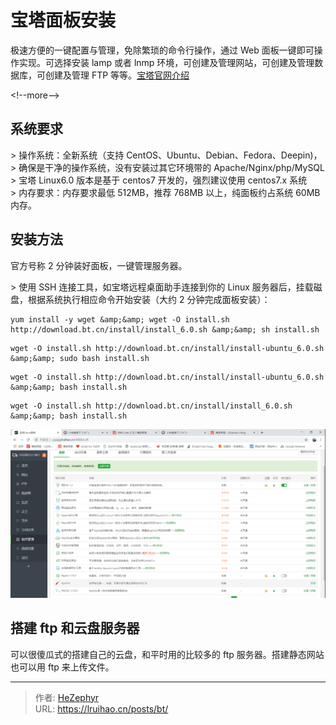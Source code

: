 # 宝塔面板安装


极速方便的一键配置与管理，免除繁琐的命令行操作，通过 Web 面板一键即可操作实现。可选择安装 lamp 或者 lnmp 环境，可创建及管理网站，可创建及管理数据库，可创建及管理 FTP 等等。[宝塔官网介绍](https://www.bt.cn/?invite_code=MV9sYXJnZHI=)

&lt;!--more--&gt;

## 系统要求

&gt; 操作系统：全新系统（支持 CentOS、Ubuntu、Debian、Fedora、Deepin)，  
&gt; 确保是干净的操作系统，没有安装过其它环境带的 Apache/Nginx/php/MySQL  
&gt; 宝塔 Linux6.0 版本是基于 centos7 开发的，强烈建议使用 centos7.x 系统  
&gt; 内存要求：内存要求最低 512MB，推荐 768MB 以上，纯面板约占系统 60MB 内存。

## 安装方法

官方号称 2 分钟装好面板，一键管理服务器。

&gt; 使用 SSH 连接工具，如宝塔远程桌面助手连接到你的 Linux 服务器后，挂载磁盘，根据系统执行相应命令开始安装（大约 2 分钟完成面板安装）：

```Shell Centos 安装脚本
yum install -y wget &amp;&amp; wget -O install.sh http://download.bt.cn/install/install_6.0.sh &amp;&amp; sh install.sh
```

```Shell Ubuntu/Deepin 安装脚本
wget -O install.sh http://download.bt.cn/install/install-ubuntu_6.0.sh &amp;&amp; sudo bash install.sh
```

```Shell Debian 安装脚本
wget -O install.sh http://download.bt.cn/install/install-ubuntu_6.0.sh &amp;&amp; bash install.sh
```

```Shell Fedora 安装脚本
wget -O install.sh http://download.bt.cn/install/install_6.0.sh &amp;&amp; bash install.sh
```

![宝塔软件管理页面](images/2.png)

## 搭建 ftp 和云盘服务器

可以很傻瓜式的搭建自己的云盘，和平时用的比较多的 ftp 服务器。搭建静态网站也可以用 ftp 来上传文件。


---

> 作者: [HeZephyr](https://github.com/HeZephyr)  
> URL: https://lruihao.cn/posts/bt/  

